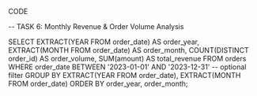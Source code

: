 CODE 


-- TASK 6: Monthly Revenue & Order Volume Analysis

SELECT 
    EXTRACT(YEAR FROM order_date) AS order_year,
    EXTRACT(MONTH FROM order_date) AS order_month,
    COUNT(DISTINCT order_id) AS order_volume,
    SUM(amount) AS total_revenue
FROM 
    orders
WHERE 
    order_date BETWEEN '2023-01-01' AND '2023-12-31' -- optional filter
GROUP BY 
    EXTRACT(YEAR FROM order_date), 
    EXTRACT(MONTH FROM order_date)
ORDER BY 
    order_year, 
    order_month;





